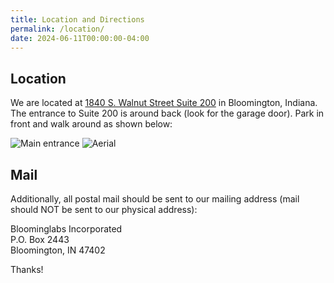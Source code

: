 ```yaml
---
title: Location and Directions
permalink: /location/
date: 2024-06-11T00:00:00-04:00
---
```


## Location

We are located at [1840 S. Walnut Street Suite 200](https://goo.gl/maps/CRLXgStGPS52) in Bloomington, Indiana. The entrance to Suite 200 is around back (look for the garage door). Park in front and walk around as shown below:

![Main entrance](/assets/images/main_entrance.png)
![Aerial](/assets/images/main_entrance.png)

## Mail

Additionally, all postal mail should be sent to our mailing address (mail should NOT be sent to our physical address):

Bloominglabs Incorporated
<br>P.O. Box 2443
<br>Bloomington, IN 47402

Thanks!
